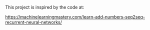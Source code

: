 This project is inspired by the code at:

 https://machinelearningmastery.com/learn-add-numbers-seq2seq-recurrent-neural-networks/
 
